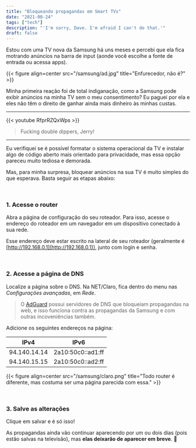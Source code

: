 ```yaml
---
title: "Bloqueando propagandas em Smart TVs"
date: "2021-08-24"
tags: ["tech"]
description: "'I'm sorry, Dave. I'm afraid I can't do that.'"
draft: false
---
```


Estou com uma TV nova da Samsung há uns meses e percebi que ela fica motrando anúncios na barra de input (aonde você escolhe a fonte de entrada ou acessa apps).

{{< figure align=center src="/samsung/ad.jpg" title="Enfurecedor, não é?" >}}

Minha primeira reação foi de total indiganação, como a Samsung pode exibir anúncios na minha TV sem o meu consentimento? Eu paguei por ela e eles não têm o direito de ganhar ainda mais dinheiro às minhas custas.

---

{{< youtube RfprRZQxWps >}}
> Fucking double dippers, Jerry!

---

Eu verifiquei se é possível formatar o sistema operacional da TV e instalar algo de código aberto mais orientado para privacidade, mas essa opção pareceu muito tediosa e demorada.

Mas, para minha surpresa, bloquear anúncios na sua TV é muito simples do que esperava. Basta seguir as etapas abaixo:

&nbsp;
&nbsp;

### 1. Acesse o router

Abra a página de configuração do seu roteador. Para isso, acesse o endereço do roteador em um navegador em um dispositivo conectado à sua rede.

Esse endereço deve estar escrito na lateral de seu roteador (geralmente é [http://192.168.0.1](http://192.168.0.1)), junto com login e senha.

&nbsp;
&nbsp;

### 2. Acesse a página de DNS

Localize a página sobre o DNS. Na NET/Claro, fica dentro do menu nas *Configurações avançadas*, em *Rede*.

> O [AdGuard](https://adguard.com/pt_br/adguard-dns/overview.html) possui servidores de DNS que bloqueiam propagandas na web, e isso funciona contra as propagandas da Samsung e com outras incoveniências também.

Adicione os seguintes endereços na página:

| IPv4 | IPv6 |
| ---- | ---------- |
| 94.140.14.14 | 2a10:50c0::ad1:ff |
| 94.140.15.15 | 2a10:50c0::ad2:ff |

{{< figure align=center src="/samsung/claro.png" title="Todo router é diferente, mas costuma ser uma página parecida com essa." >}}

&nbsp;
&nbsp;

### 3. Salve as alterações

Clique em salvar e é só isso!

As propagandas ainda vão continuar aparecendo por um ou dois dias (pois estão salvas na televisão), mas **elas deixarão de aparecer em breve**. :tada: